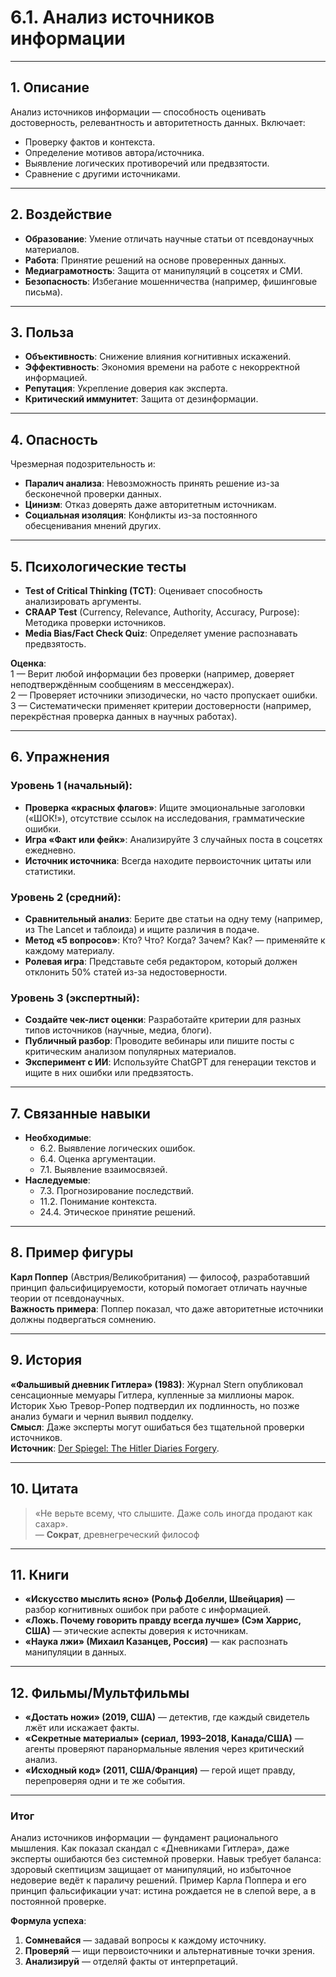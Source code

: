 # 6.1. Анализ источников информации  

---

## 1. Описание  
Анализ источников информации — способность оценивать достоверность, релевантность и авторитетность данных. Включает:  
- Проверку фактов и контекста.  
- Определение мотивов автора/источника.  
- Выявление логических противоречий или предвзятости.  
- Сравнение с другими источниками.  

---

## 2. Воздействие  
- **Образование**: Умение отличать научные статьи от псевдонаучных материалов.  
- **Работа**: Принятие решений на основе проверенных данных.  
- **Медиаграмотность**: Защита от манипуляций в соцсетях и СМИ.  
- **Безопасность**: Избегание мошенничества (например, фишинговые письма).  

---

## 3. Польза  
- **Объективность**: Снижение влияния когнитивных искажений.  
- **Эффективность**: Экономия времени на работе с некорректной информацией.  
- **Репутация**: Укрепление доверия как эксперта.  
- **Критический иммунитет**: Защита от дезинформации.  

---

## 4. Опасность  
Чрезмерная подозрительность и:  
- **Паралич анализа**: Невозможность принять решение из-за бесконечной проверки данных.  
- **Цинизм**: Отказ доверять даже авторитетным источникам.  
- **Социальная изоляция**: Конфликты из-за постоянного обесценивания мнений других.  

---

## 5. Психологические тесты  
- **Test of Critical Thinking (TCT)**: Оценивает способность анализировать аргументы.  
- **CRAAP Test** (Currency, Relevance, Authority, Accuracy, Purpose): Методика проверки источников.  
- **Media Bias/Fact Check Quiz**: Определяет умение распознавать предвзятость.  

**Оценка**:  
1 — Верит любой информации без проверки (например, доверяет неподтверждённым сообщениям в мессенджерах).  
2 — Проверяет источники эпизодически, но часто пропускает ошибки.  
3 — Систематически применяет критерии достоверности (например, перекрёстная проверка данных в научных работах).  

---

## 6. Упражнения  

### Уровень 1 (начальный):  
- **Проверка «красных флагов»**: Ищите эмоциональные заголовки («ШОК!»), отсутствие ссылок на исследования, грамматические ошибки.  
- **Игра «Факт или фейк»**: Анализируйте 3 случайных поста в соцсетях ежедневно.  
- **Источник источника**: Всегда находите первоисточник цитаты или статистики.  

### Уровень 2 (средний):  
- **Сравнительный анализ**: Берите две статьи на одну тему (например, из The Lancet и таблоида) и ищите различия в подаче.  
- **Метод «5 вопросов»**: Кто? Что? Когда? Зачем? Как? — применяйте к каждому материалу.  
- **Ролевая игра**: Представьте себя редактором, который должен отклонить 50% статей из-за недостоверности.  

### Уровень 3 (экспертный):  
- **Создайте чек-лист оценки**: Разработайте критерии для разных типов источников (научные, медиа, блоги).  
- **Публичный разбор**: Проводите вебинары или пишите посты с критическим анализом популярных материалов.  
- **Эксперимент с ИИ**: Используйте ChatGPT для генерации текстов и ищите в них ошибки или предвзятость.  

---

## 7. Связанные навыки  
- **Необходимые**:  
  - 6.2. Выявление логических ошибок.  
  - 6.4. Оценка аргументации.  
  - 7.1. Выявление взаимосвязей.  
- **Наследуемые**:  
  - 7.3. Прогнозирование последствий.  
  - 11.2. Понимание контекста.  
  - 24.4. Этическое принятие решений.  

---

## 8. Пример фигуры  
**Карл Поппер** (Австрия/Великобритания) — философ, разработавший принцип фальсифицируемости, который помогает отличать научные теории от псевдонаучных.  
**Важность примера**: Поппер показал, что даже авторитетные источники должны подвергаться сомнению.  

---

## 9. История  
**«Фальшивый дневник Гитлера» (1983)**: Журнал Stern опубликовал сенсационные мемуары Гитлера, купленные за миллионы марок. Историк Хью Тревор-Ропер подтвердил их подлинность, но позже анализ бумаги и чернил выявил подделку.  
**Смысл**: Даже эксперты могут ошибаться без тщательной проверки источников.  
**Источник**: [Der Spiegel: The Hitler Diaries Forgery](https://www.spiegel.de/international/zeitgeist).  

---

## 10. Цитата  
> «Не верьте всему, что слышите. Даже соль иногда продают как сахар».  
> — **Сократ**, древнегреческий философ  

---

## 11. Книги  
- **«Искусство мыслить ясно» (Рольф Добелли, Швейцария)** — разбор когнитивных ошибок при работе с информацией.  
- **«Ложь. Почему говорить правду всегда лучше» (Сэм Харрис, США)** — этические аспекты доверия к источникам.  
- **«Наука лжи» (Михаил Казанцев, Россия)** — как распознать манипуляции в данных.  

---

## 12. Фильмы/Мультфильмы  
- **«Достать ножи» (2019, США)** — детектив, где каждый свидетель лжёт или искажает факты.  
- **«Секретные материалы» (сериал, 1993–2018, Канада/США)** — агенты проверяют паранормальные явления через критический анализ.  
- **«Исходный код» (2011, США/Франция)** — герой ищет правду, перепроверяя одни и те же события.  

---

### **Итог**  
Анализ источников информации — фундамент рационального мышления. Как показал скандал с «Дневниками Гитлера», даже эксперты ошибаются без системной проверки. Навык требует баланса: здоровый скептицизм защищает от манипуляций, но избыточное недоверие ведёт к параличу решений. Пример Карла Поппера и его принцип фальсификации учат: истина рождается не в слепой вере, а в постоянной проверке.  

**Формула успеха**:  
1. **Сомневайся** — задавай вопросы к каждому источнику.  
2. **Проверяй** — ищи первоисточники и альтернативные точки зрения.  
3. **Анализируй** — отделяй факты от интерпретаций.